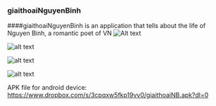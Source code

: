 ### giaithoaiNguyenBinh
####giaithoaiNguyenBinh  is an application that tells about the life of Nguyen Binh, a romantic poet of VN
![Alt text](https://scontent-hkg3-1.xx.fbcdn.net/hphotos-xtf1/v/t1.0-9/11742718_1060864547281979_2343244570665816654_n.jpg?oh=2d8b0384e9319bfbe2c356fdb953fd78&oe=561B6C66)

![alt text](https://fbcdn-sphotos-e-a.akamaihd.net/hphotos-ak-xaf1/v/t1.0-9/11216249_1060864523948648_8491231418438963071_n.jpg?oh=9f866b5623f782e567d0f1217d3cd5cf&oe=565A0966&__gda__=1448539089_b77f07c89f4a764d419a432be3e69473 "Logo Title Text 1")

![alt text](https://fbcdn-sphotos-f-a.akamaihd.net/hphotos-ak-xtp1/v/t1.0-9/11709605_1060864533948647_1903428916734048743_n.jpg?oh=fc333a9edc9845ad151c35efbe34f10e&oe=561C4FDD&__gda__=1443809787_be632ea8e4b02ae11c4cc25077c568ea "Logo Title Text 1")

![alt text](https://scontent-hkg3-1.xx.fbcdn.net/hphotos-xft1/v/t1.0-9/20496_1060864530615314_4883228009254775694_n.jpg?oh=8345c2d6ed9dee55481d51512cb8739a&oe=56155E61 "Logo Title Text 1")

APK file for android device: https://www.dropbox.com/s/3cpqxw5fkp19vv0/giaithoaiNB.apk?dl=0
